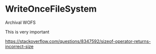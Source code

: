 # WriteOnceFileSystem
Archival WOFS


This is very important

https://stackoverflow.com/questions/8347592/sizeof-operator-returns-incorrect-size
